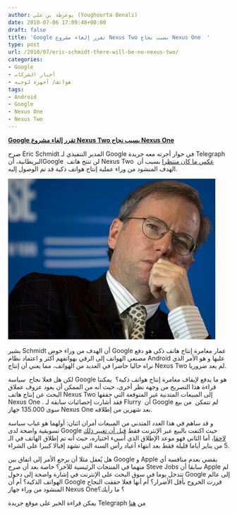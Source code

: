 ```yaml
---
author: يوغرطة بن علي (Youghourta Benali)
date: 2010-07-06 17:09:48+00:00
draft: false
title: 'Google تقرر إلغاء مشروع Nexus Two بسبب نجاح Nexus One  '
type: post
url: /2010/07/eric-schmidt-there-will-be-no-nexus-two/
categories:
- Google
- أخبار الشركات
- هواتف/ أجهزة لوحية
tags:
- Android
- Google
- Nexus One
- Nexus Two
---
```


**[Google تقرر إلغاء مشروع Nexus Two بسبب نجاح Nexus One](https://www.it-scoop.com/2010/07/eric-schmidt-there-will-be-no-nexus-two)**




صرح Eric Schmidt المدير التنفيذي لـ Google في حوار أجرته معه جريدة Telegraph البريطانية، أنGoogle  لن تنتج هاتف Nexus Two  [عكس ما كان منتظرا](https://www.it-scoop.com/2010/03/nexus-one-%D9%85%D8%A7-%D9%87%D9%8A-%D8%A5%D9%84%D8%A7-%D9%85%D8%B1%D8%AD%D9%84%D8%A9-%D8%A3%D9%88%D9%84%D9%8A%D8%A9-%D8%A8%D8%A7%D9%84%D9%86%D8%B3%D8%A8%D8%A9-%D8%A5%D9%84%D9%89-google/) بسبب أن الهدف المنشود من وراء عملية إنتاج هواتف ذكية قد تم الوصول إليه.


[![](eric_schmidt.jpg)
](https://www.it-scoop.com/2010/07/eric-schmidt-there-will-be-no-nexus-two)

يشير Schmidt أن الهدف من وراء خوض Google غمار مغامرة إنتاج هاتف ذكي هو دفع مصنعي الهواتف إلى الرقي بهواتفهم أكثر و اعتماد نظام Android عليها و هو الأمر الذي نراه حاليا حاضرا في العديد من الهواتف، مما يعني أن إنتاج Nexus Two لم يعد ضروريا.

لكن هل فعلا نجاح  سياسة Google هو ما يدفع لإيقاف مغامرة إنتاج هواتف ذكية؟  يمكننا قراءة هذا التصريح من وجهة نظر أخرى، حيث أنه من الممكن أن يعود عزوف عملاق البحث عن إنتاج هاتف Nexus Two إلى المبيعات المتدنية غير المتوقعة التي حققها Nexus One . فقد أشارت إحصائيات سابقة لـ Flurry  أن Google لم تتمكن  من بيع سوى 135.000 جهاز Nexus One بعد شهرين من إطلاقه.

و قد ساهم في هذا العدد المتدني من المبيعات أمران اثنان: أولهما هو غياب سياسة تسويقية واضحة لدى Google حيث اكتفت بالبيع عبر الإنترنت فقط [قبل أن تغيير ذلك لاحقا](https://www.it-scoop.com/2010/05/nexus-one-changes-availability/)، أما الثاني فهو موعد الإطلاق الذي أسيء اختياره، حيث أنه تم إطلاق الهاتف في الـ 5 من يناير أياما قليلة فقط بعد انتهاء أعياد رأس السنة التي تشهد إقبالا كبيرا على الشراء.

هل يُعقل مثلا أن يرجع الأمر إلى اتفاق بين Google و Apple يقضي بعدم منافسة أي منهما في المنتجات الرئيسية للآخر؟ خاصة بعد أن صرح Steve Jobs سابقا أن Apple لم تتدخل يوما في سوق البحث على الإنترنت في إشارة واضحة إلى دخول Google إلى عالم الهواتف الذكية؟ أم أن Google قررت الخروج بأقل الأضرار؟ أم أنها فعلا حققت النجاح المنشود من وراء جهاز Nexus One؟ ما رأيك؟

يمكن قراءة الخبر على موقع جريدة Telegraph من [هنا](http://www.telegraph.co.uk/technology/google/7864223/Googles-Eric-Schmidt-You-can-trust-us-with-your-data.html)
